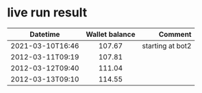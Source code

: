 # live run result

|    Datetime      | Wallet balance |      Comment     |
|------------------|:--------------:|-----------------:|
| 2021-03-10T16:46 |    107.67      | starting at bot2 |
| 2012-03-11T09:19 |    107.81      |                  |
| 2012-03-12T09:40 |    111.04      |                  |
| 2012-03-13T09:10 |    114.55      |                  |

